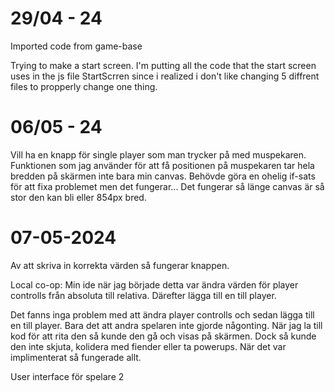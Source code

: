 # 29/04 - 24

Imported code from game-base

Trying to make a start screen.
I'm putting all the code that the start screen uses in the js file StartScrren since i realized i don't like changing 5 diffrent files to propperly change one thing.

# 06/05 - 24
Vill ha en knapp för single player som man trycker på med muspekaren.
Funktionen som jag använder för att få positionen på muspekaren tar hela bredden på skärmen inte bara min canvas.
Behövde göra en ohelig if-sats för att fixa problemet men det fungerar...
Det fungerar så länge canvas är så stor den kan bli eller 854px bred.

# 07-05-2024
Av att skriva in korrekta värden så fungerar knappen.

Local co-op:
Min ide när jag började detta var ändra värden för player controlls från absoluta till relativa. 
Därefter lägga till en till player.

Det fanns inga problem med att ändra player controlls och sedan lägga till en till player.
Bara det att andra spelaren inte gjorde någonting.
När jag la till kod för att rita den så kunde den gå och visas på skärmen.
Dock så kunde den inte skjuta, kolidera med fiender eller ta powerups.
När det var implimenterat så fungerade allt.

User interface för spelare 2
